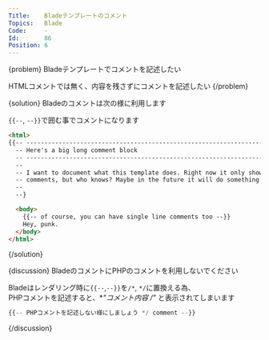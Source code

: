 ```yaml
---
Title:    Bladeテンプレートのコメント
Topics:   Blade
Code:     -
Id:       86
Position: 6
---
```


{problem}
Bladeテンプレートでコメントを記述したい

HTMLコメントでは無く、内容を残さずにコメントを記述したい
{/problem}

{solution}
Bladeのコメントは次の様に利用します

`{{--`, `--}}`で囲む事でコメントになります

```html
<html>
{{-- ----------------------------------------------------------------------
  -- Here's a big long comment block
  -- ----------------------------------------------------------------------
  --
  -- I want to document what this template does. Right now it only shows
  -- comments, but who knows? Maybe in the future it will do something else.
  --
  --}

  <body>
    {{-- of course, you can have single line comments too --}}
    Hey, punk.
  </body>
</html>
```
{/solution}

{discussion}
BladeのコメントにPHPのコメントを利用しないでください

Bladeはレンダリング時に`{{--`,`--}}`を`/*`, `*/`に置換える為、  
PHPコメントを記述すると、**"コメント内容 */"** と表示されてしまいます

```php
{{-- PHPコメントを記述しない様にしましょう */ comment --}}
```
{/discussion}

